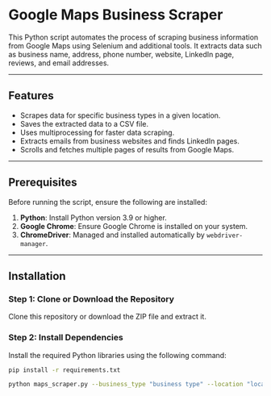 # Google Maps Business Scraper

This Python script automates the process of scraping business information from Google Maps using Selenium and additional tools. It extracts data such as business name, address, phone number, website, LinkedIn page, reviews, and email addresses.

---

## Features

- Scrapes data for specific business types in a given location.
- Saves the extracted data to a CSV file.
- Uses multiprocessing for faster data scraping.
- Extracts emails from business websites and finds LinkedIn pages.
- Scrolls and fetches multiple pages of results from Google Maps.

---

## Prerequisites

Before running the script, ensure the following are installed:

1. **Python**: Install Python version 3.9 or higher.
2. **Google Chrome**: Ensure Google Chrome is installed on your system.
3. **ChromeDriver**: Managed and installed automatically by `webdriver-manager`.

---

## Installation

### Step 1: Clone or Download the Repository

Clone this repository or download the ZIP file and extract it.

### Step 2: Install Dependencies

Install the required Python libraries using the following command:

```bash
pip install -r requirements.txt
```

```bash
python maps_scraper.py --business_type "business type" --location "location"
```